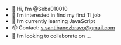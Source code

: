 - 👋 Hi, I’m @Seba010010
- 👀 I’m interested in find my first TI job
- 🌱 I’m currently learning JavaScript
- 📫 Contact: s.santibanezbravo@gmail.com
- 💞️ I’m looking to collaborate on ...


<!---
Seba010010/Seba010010 is a ✨ special ✨ repository because its `README.md` (this file) appears on your GitHub profile.
You can click the Preview link to take a look at your changes.
--->
